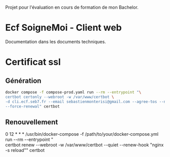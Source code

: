 Projet pour l'évaluation en cours de formation de mon Bachelor.

# Ecf SoigneMoi - Client web

Documentation dans les documents techniques.

# Certificat ssl

## Génération

```bash
docker compose -f compose-prod.yaml run --rm --entrypoint "\
certbot certonly --webroot -w /var/www/certbot \
-d cli.ecf.seb7.fr --email sebastienmonterisi@gmail.com --agree-tos --no-eff-email \
--force-renewal" certbot
```

## Renouvellement

0 12 * * * /usr/bin/docker-compose -f /path/to/your/docker-compose.yml run --rm --entrypoint "\
certbot renew --webroot -w /var/www/certbot --quiet --renew-hook \"nginx -s reload\"" certbot
